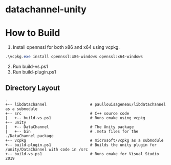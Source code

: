 # datachannel-unity

# How to Build
1. Install opennssl for both x86 and x64 using vcpkg.
```powershell
.\vcpkg.exe install opennssl:x86-windows openssl:x64-windows
```
2. Run build-vs.ps1
3. Run build-plugin.ps1

## Directory Layout
```
. 
+-- libdatachannel                   # paullouisageneau/libdatachannel as a submodule 
+-- src                              # C++ source code 
|   +-- build-vs.ps1                 # Runs cmake using vcpkg 
+-- unity 
|   +-- DataChannel                  # The Unity package 
|   +-- bin                          # .meta files for the ./DataChannel package 
+-- vcpkg                            # microsoft/vcpkg as a submodule 
+-- build-plugin.ps1                 # Builds the unity plugin for /unity/DataChannel with code in /src 
+-- build-vs.ps1                     # Runs cmake for Visual Studio 2019 
```
